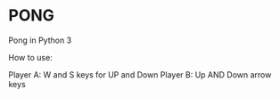 # PONG
Pong in Python 3

How to use:

Player A: W and S keys for UP and Down
                                       Player B: Up AND Down arrow keys
